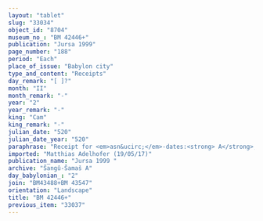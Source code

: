 ```yaml
---
layout: "tablet"
slug: "33034"
object_id: "8704"
museum_no_: "BM 42446+"
publication: "Jursa 1999"
page_number: "188"
period: "Each"
place_of_issue: "Babylon city"
type_and_content: "Receipts"
day_remark: "[ ]?"
month: "II"
month_remark: "-"
year: "2"
year_remark: "-"
king: "Cam"
king_remark: "-"
julian_date: "520"
julian_date_year: "520"
paraphrase: "Receipt for <em>asn&ucirc;</em>-dates:<strong> A</strong>, messenger of <strong>C<sub>1</sub></strong>, receives 5 kor of dilmun-dates from the sealand, out of the 6 kor that corresponds to the regular offering (<em>sattukku</em>) of &Scaron;ama&scaron; of Sippar, which the one responsible for dilmun-dates of Bēl in Babylon gives to &Scaron;ama&scaron; every year. He receives it from <strong>B<sub>1</sub></strong>, the boatman (<em>mallahu</em>), and <strong>B<sub>2</sub></strong>, messenger of <strong>C<sub>2</sub></strong>. 2 witnesses and the scribe: &Scaron;umu-iddin/Nab&ucirc;-tabni-uṣur//S&icirc;n-kar<em>ābī-&scaron;ime</em>. Addendum: Each party hast taken a copy.<br /> &nbsp;<br /> <strong>A</strong> = Bēl-rēmanni/Mu&scaron;eb&scaron;i-Marduk//&Scaron;ang&ucirc;-&Scaron;ama&scaron;, messenger of <strong>C<sub>1</sub></strong>; <strong>B<sub>1</sub></strong>&nbsp;= Ah-ilia, seaman of the sealand; <strong>B<sub>2</sub></strong>&nbsp;= Nab&ucirc;-ahhē-bulliṭ, messenger of <strong>C<sub>2</sub></strong>; <strong>C<sub>1</sub></strong>&nbsp;= Bēl-uballiṭ, <em>&scaron;ang&ucirc;</em> of Sippar; <strong>C<sub>2</sub></strong> = Iqī&scaron;āya, the one responsible for dilmun-dates"
imported: "Matthias Adelhofer (19/05/17)"
publication_name: "Jursa 1999 "
archive: "Šangû-Šamaš A"
day_babylonian_: "2"
join: "BM43488+BM 43547"
orientation: "Landscape"
title: "BM 42446+"
previous_item: "33037"
---
```

